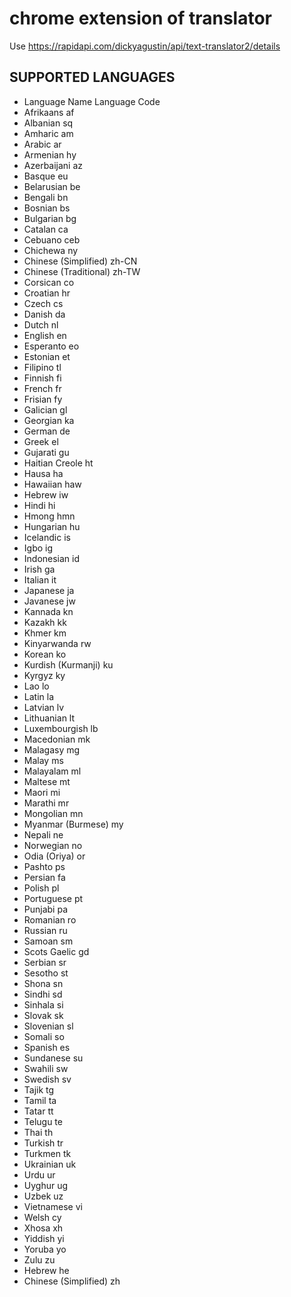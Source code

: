 # chrome extension of translator

Use <https://rapidapi.com/dickyagustin/api/text-translator2/details>

## SUPPORTED LANGUAGES

* Language Name	Language Code
* Afrikaans	af
* Albanian	sq
* Amharic	am
* Arabic	ar
* Armenian	hy
* Azerbaijani	az
* Basque	eu
* Belarusian	be
* Bengali	bn
* Bosnian	bs
* Bulgarian	bg
* Catalan	ca
* Cebuano	ceb
* Chichewa	ny
* Chinese (Simplified)	zh-CN
* Chinese (Traditional)	zh-TW
* Corsican	co
* Croatian	hr
* Czech	cs
* Danish	da
* Dutch	nl
* English	en
* Esperanto	eo
* Estonian	et
* Filipino	tl
* Finnish	fi
* French	fr
* Frisian	fy
* Galician	gl
* Georgian	ka
* German	de
* Greek	el
* Gujarati	gu
* Haitian Creole	ht
* Hausa	ha
* Hawaiian	haw
* Hebrew	iw
* Hindi	hi
* Hmong	hmn
* Hungarian	hu
* Icelandic	is
* Igbo	ig
* Indonesian	id
* Irish	ga
* Italian	it
* Japanese	ja
* Javanese	jw
* Kannada	kn
* Kazakh	kk
* Khmer	km
* Kinyarwanda	rw
* Korean	ko
* Kurdish (Kurmanji)	ku
* Kyrgyz	ky
* Lao	lo
* Latin	la
* Latvian	lv
* Lithuanian	lt
* Luxembourgish	lb
* Macedonian	mk
* Malagasy	mg
* Malay	ms
* Malayalam	ml
* Maltese	mt
* Maori	mi
* Marathi	mr
* Mongolian	mn
* Myanmar (Burmese)	my
* Nepali	ne
* Norwegian	no
* Odia (Oriya)	or
* Pashto	ps
* Persian	fa
* Polish	pl
* Portuguese	pt
* Punjabi	pa
* Romanian	ro
* Russian	ru
* Samoan	sm
* Scots Gaelic	gd
* Serbian	sr
* Sesotho	st
* Shona	sn
* Sindhi	sd
* Sinhala	si
* Slovak	sk
* Slovenian	sl
* Somali	so
* Spanish	es
* Sundanese	su
* Swahili	sw
* Swedish	sv
* Tajik	tg
* Tamil	ta
* Tatar	tt
* Telugu	te
* Thai	th
* Turkish	tr
* Turkmen	tk
* Ukrainian	uk
* Urdu	ur
* Uyghur	ug
* Uzbek	uz
* Vietnamese	vi
* Welsh	cy
* Xhosa	xh
* Yiddish	yi
* Yoruba	yo
* Zulu	zu
* Hebrew	he
* Chinese (Simplified)	zh
